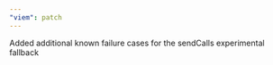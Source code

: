```yaml
---
"viem": patch
---
```


Added additional known failure cases for the sendCalls experimental fallback
